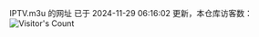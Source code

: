 IPTV.m3u 的网址 已于 2024-11-29 06:16:02 更新，本仓库访客数：![Visitor's Count](https://profile-counter.glitch.me/hero1898_tv/count.svg)
